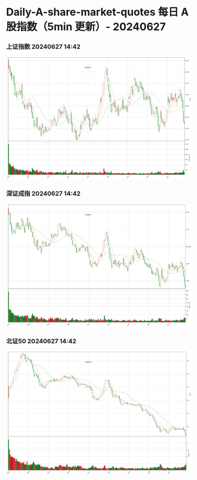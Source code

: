 
# Daily-A-share-market-quotes 每日 A 股指数（5min 更新）- 20240627

### 上证指数 20240627 14:42
![](./fig/2024/6/20240627-sh000001.png)

### 深证成指 20240627 14:42
![](./fig/2024/6/20240627-sz399001.png)

### 北证50 20240627 14:42
![](./fig/2024/6/20240627-bj899050.png)
